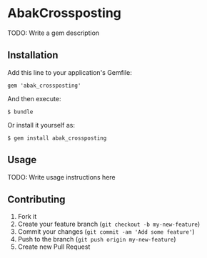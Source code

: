 # AbakCrossposting

TODO: Write a gem description

## Installation

Add this line to your application's Gemfile:

    gem 'abak_crossposting'

And then execute:

    $ bundle

Or install it yourself as:

    $ gem install abak_crossposting

## Usage

TODO: Write usage instructions here

## Contributing

1. Fork it
2. Create your feature branch (`git checkout -b my-new-feature`)
3. Commit your changes (`git commit -am 'Add some feature'`)
4. Push to the branch (`git push origin my-new-feature`)
5. Create new Pull Request

